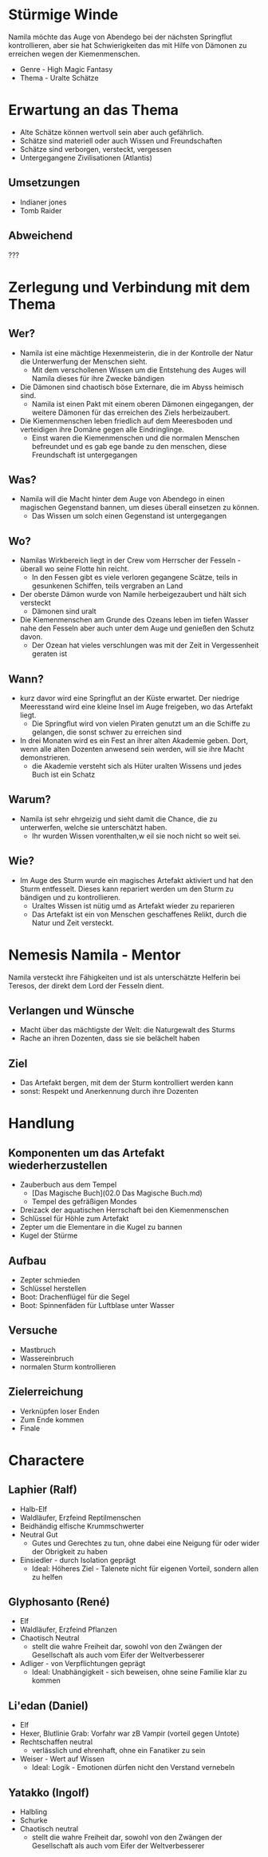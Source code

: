 # Stürmige Winde

Namila möchte das Auge von Abendego bei der nächsten Springflut kontrollieren,
aber sie hat Schwierigkeiten das mit Hilfe von Dämonen zu erreichen
wegen der Kiemenmenschen.

* Genre - High Magic Fantasy
* Thema - Uralte Schätze

# Erwartung an das Thema
* Alte Schätze können wertvoll sein aber auch gefährlich.
* Schätze sind materiell oder auch Wissen und Freundschaften
* Schätze sind verborgen, versteckt, vergessen
* Untergegangene Zivilisationen (Atlantis)


## Umsetzungen
* Indianer jones
* Tomb Raider

## Abweichend
???
# Zerlegung und Verbindung mit dem Thema

## Wer?
* Namila ist eine mächtige Hexenmeisterin, die in der Kontrolle der
Natur die Unterwerfung der Menschen sieht.
  * Mit dem verschollenen Wissen um die Entstehung des Auges will Namila 
    dieses für ihre Zwecke bändigen
* Die Dämonen sind chaotisch böse Externare, die im Abyss heimisch sind.
  * Namila ist einen Pakt mit einem oberen Dämonen eingegangen, der weitere 
Dämonen für das erreichen des Ziels herbeizaubert. 
* Die Kiemenmenschen leben friedlich auf dem Meeresboden und verteidigen
ihre Domäne gegen alle Eindringlinge.
  * Einst waren die Kiemenmenschen und die normalen Menschen befreundet und
    es gab ege bande zu den menschen, diese Freundschaft ist untergegangen

## Was?
* Namila will die Macht hinter dem Auge von Abendego in einen magischen
Gegenstand bannen, um dieses überall einsetzen zu können.
  * Das Wissen um solch einen Gegenstand ist untergegangen

## Wo?
* Namilas Wirkbereich liegt in der Crew vom Herrscher der Fesseln -
überall wo seine Flotte hin reicht.
  * In den Fessen gibt es viele verloren gegangene Scätze, teils in gesunkenen
    Schiffen, teils vergraben an Land
* Der oberste Dämon wurde von Namile herbeigezaubert und hält sich versteckt
  * Dämonen sind uralt
* Die Kiemenmenschen am Grunde des Ozeans leben im tiefen Wasser nahe den
Fesseln aber auch unter dem Auge und genießen den Schutz davon.
  * Der Ozean hat vieles verschlungen was mit der Zeit in Vergessenheit geraten ist 

## Wann?
* kurz davor wird eine Springflut an der Küste erwartet. Der niedrige
Meeresstand wird eine kleine Insel im Auge freigeben, wo das Artefakt
liegt.
  * Die Springflut wird von vielen Piraten genutzt um an die Schiffe zu gelangen,
    die sonst schwer zu erreichen sind
* In drei Monaten wird es ein Fest an ihrer alten Akademie geben.
Dort, wenn alle alten Dozenten anwesend sein werden, will sie ihre Macht
demonstrieren.
  * die Akademie versteht sich als Hüter uralten Wissens und jedes Buch ist ein Schatz

## Warum?
* Namila ist sehr ehrgeizig und sieht damit die Chance, die zu unterwerfen,
welche sie unterschätzt haben.
  * Ihr wurden Wissen vorenthalten,w eil sie noch nicht so weit sei.

## Wie?
* Im Auge des Sturm wurde ein magisches Artefakt aktiviert und hat den Sturm
entfesselt.
Dieses kann repariert werden um den Sturm zu bändigen und zu kontrollieren.
  * Uraltes Wissen ist nütig umd as Artefakt wieder zu reparieren
  * Das Artefakt ist ein von Menschen geschaffenes Relikt, durch die Natur
und Zeit versteckt.

# Nemesis Namila - Mentor

Namila versteckt ihre Fähigkeiten und ist als unterschätzte Helferin bei Teresos, der direkt dem Lord der Fesseln dient.

## Verlangen und Wünsche
* Macht über das mächtigste der Welt: die Naturgewalt des Sturms
* Rache an ihren Dozenten, dass sie sie belächelt haben

## Ziel
* Das Artefakt bergen, mit dem der Sturm kontrolliert werden kann
* sonst: Respekt und Anerkennung durch ihre Dozenten

# Handlung

## Komponenten um das Artefakt wiederherzustellen
* Zauberbuch aus dem Tempel
  * [Das Magische Buch](02.0 Das Magische Buch.md)
  * Tempel des gefräßigen Mondes
* Dreizack der aquatischen Herrschaft bei den Kiemenmenschen
* Schlüssel für Höhle zum Artefakt
* Zepter um die Elementare in die Kugel zu bannen
* Kugel der Stürme

## Aufbau
* Zepter schmieden
* Schlüssel herstellen
* Boot: Drachenflügel für die Segel
* Boot: Spinnenfäden für Luftblase unter Wasser

## Versuche
* Mastbruch
* Wassereinbruch
* normalen Sturm kontrollieren

## Zielerreichung
* Verknüpfen loser Enden
* Zum Ende kommen
* Finale

# Charactere

## Laphier (Ralf)
* Halb-Elf
* Waldläufer, Erzfeind Reptilmenschen
* Beidhändig elfische Krummschwerter
* Neutral Gut
  * Gutes und Gerechtes zu tun, ohne dabei eine Neigung für oder wider der Obrigkeit zu haben
* Einsiedler - durch Isolation geprägt
  * Ideal: Höheres Ziel - Talenete nicht für eigenen Vorteil, sondern allen zu helfen

## Glyphosanto (René)
* Elf
* Waldläufer, Erzfeind Pflanzen
* Chaotisch Neutral
  * stellt die wahre Freiheit dar, sowohl von den Zwängen der Gesellschaft als auch vom Eifer der Weltverbesserer
* Adliger - von Verpflichtungen geprägt
  * Ideal: Unabhängigkeit - sich beweisen, ohne seine Familie klar zu kommen
  
## Li'edan (Daniel)
* Elf
* Hexer, Blutlinie Grab: Vorfahr war zB Vampir (vorteil gegen Untote)
* Rechtschaffen neutral 
  * verlässlich und ehrenhaft, ohne ein Fanatiker zu sein
* Weiser - Wert auf Wissen
  * Ideal: Logik - Emotionen dürfen nicht den Verstand vernebeln

## Yatakko (Ingolf)
* Halbling
* Schurke
* Chaotisch neutral
  * stellt die wahre Freiheit dar, sowohl von den Zwängen der Gesellschaft als auch vom Eifer der Weltverbesserer
